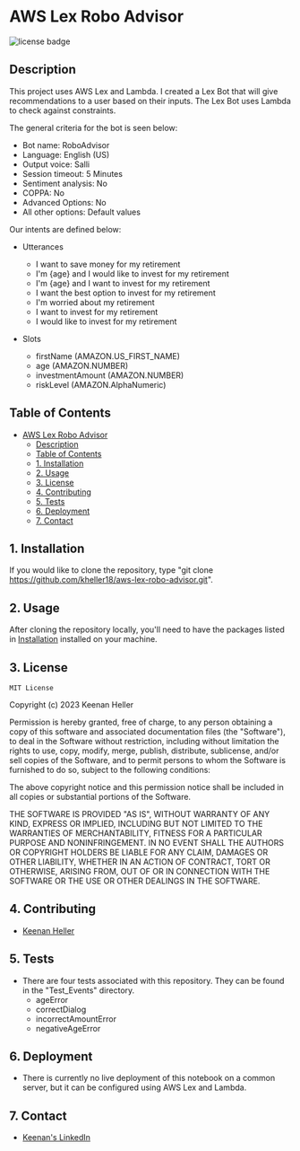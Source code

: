 # AWS Lex Robo Advisor

![license badge](https://shields.io/badge/license-GNU-blue)


## Description

This project uses AWS Lex and Lambda. I created a Lex Bot that will give recommendations to a user based on their inputs. The Lex Bot uses Lambda to check against constraints.

The general criteria for the bot is seen below:
  + Bot name: RoboAdvisor
  + Language: English (US)
  + Output voice: Salli
  + Session timeout: 5 Minutes
  + Sentiment analysis: No
  + COPPA: No
  + Advanced Options: No
  + All other options: Default values

Our intents are defined below:
  + Utterances
    + I want to save money for my retirement
    + I'm {age} and I would like to invest for my retirement
    + I'm ​{age} and I want to invest for my retirement
    + I want the best option to invest for my retirement
    + I'm worried about my retirement
    + I want to invest for my retirement
    + I would like to invest for my retirement

  + Slots
    + firstName (AMAZON.US_FIRST_NAME)
    + age (AMAZON.NUMBER)
    + investmentAmount (AMAZON.NUMBER)
    + riskLevel (AMAZON.AlphaNumeric)

## Table of Contents

- [AWS Lex Robo Advisor](#aws-lex-robo-advisor)
  - [Description](#description)
  - [Table of Contents](#table-of-contents)
  - [1. Installation](#1-installation)
  - [2. Usage](#2-usage)
  - [3. License](#3-license)
  - [4. Contributing](#4-contributing)
  - [5. Tests](#5-tests)
  - [6. Deployment](#6-deployment)
  - [7. Contact](#7-contact)


## 1. Installation

  If you would like to clone the repository, type "git clone https://github.com/kheller18/aws-lex-robo-advisor.git".


## 2. Usage

  After cloning the repository locally, you'll need to have the packages listed in [Installation](#1-installation) installed on your machine.


## 3. License

	MIT License

  Copyright (c) 2023 Keenan Heller

  Permission is hereby granted, free of charge, to any person obtaining a copy
  of this software and associated documentation files (the "Software"), to deal
  in the Software without restriction, including without limitation the rights
  to use, copy, modify, merge, publish, distribute, sublicense, and/or sell
  copies of the Software, and to permit persons to whom the Software is
  furnished to do so, subject to the following conditions:

  The above copyright notice and this permission notice shall be included in all
  copies or substantial portions of the Software.

  THE SOFTWARE IS PROVIDED "AS IS", WITHOUT WARRANTY OF ANY KIND, EXPRESS OR
  IMPLIED, INCLUDING BUT NOT LIMITED TO THE WARRANTIES OF MERCHANTABILITY,
  FITNESS FOR A PARTICULAR PURPOSE AND NONINFRINGEMENT. IN NO EVENT SHALL THE
  AUTHORS OR COPYRIGHT HOLDERS BE LIABLE FOR ANY CLAIM, DAMAGES OR OTHER
  LIABILITY, WHETHER IN AN ACTION OF CONTRACT, TORT OR OTHERWISE, ARISING FROM,
  OUT OF OR IN CONNECTION WITH THE SOFTWARE OR THE USE OR OTHER DEALINGS IN THE
  SOFTWARE.


## 4. Contributing

  + [Keenan Heller](https://github.com/kheller18)


## 5. Tests

  + There are four tests associated with this repository. They can be found in the "Test_Events" directory.
    + ageError
    + correctDialog
    + incorrectAmountError
    + negativeAgeError


## 6. Deployment

  + There is currently no live deployment of this notebook on a common server, but it can be configured using AWS Lex and Lambda.


## 7. Contact

  + [Keenan's LinkedIn](https://www.linkedin.com/in/keenanheller/)